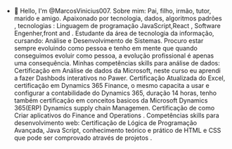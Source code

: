 - 👋 Hello, I'm @MarcosVinicius007.
Sobre mim: Pai, filho, irmão, tutor, marido e amigo. Apaixonado por tecnologia, dados, algoritmos  padrões , tecnologias : Linguagem de programação JavaScript,React , Software Engenher,front and .
 Estudante da área de tecnologia da informação, cursando:  Análise e Desenvolvimento de Sistemas. Procuro estar  sempre evoluindo como pessoa e tenho em mente que quando conseguimos evoluir como pessoa,  a evolução profissional é apenas uma consequência. Minhas competências skills para análise de dados: Certificação em Análise de dados da Microsoft, neste curso eu aprendi a fazer Dashbods interativos no Pawer. Certificação Atualizada do Excel, certificação em  Dynamics 365 Finance, o mesmo capacita a usar e configurar a contabilidade do Dynamics 365, duração 14 horas,  tenho também certificação em conceitos basicos da Microsoft Dynamics 365(ERP) Dynamics supply chain Managemen.  Certificação de como Criar aplicativos do Finance and Operations . Competências skills para desenvolvimento web: Certificação de Lógica de Programação Avançada, Java Script, conhecimento teórico e prático de HTML e CSS que pode ser comprovado através de projetos .
